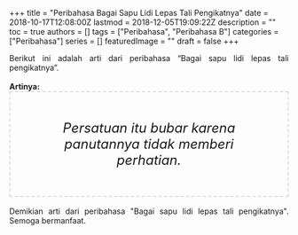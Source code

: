 +++
title = "Peribahasa Bagai Sapu Lidi Lepas Tali Pengikatnya"
date = 2018-10-17T12:08:00Z
lastmod = 2018-12-05T19:09:22Z
description = ""
toc = true
authors = []
tags = ["Peribahasa", "Peribahasa B"]
categories = ["Peribahasa"]
series = []
featuredImage = ""
draft = false
+++

<div dir="ltr" style="text-align: left;" trbidi="on"><div style="text-align: justify;">Berikut ini adalah arti dari peribahasa “Bagai sapu lidi lepas tali pengikatnya”.</div><br /><div style="text-align: justify;"><b>Artinya:</b></div><div style="border: 2px dashed #ddd; font-size: 24px; height: auto; margin: 0 auto; padding: 50px; text-align: center; width: auto;"><i>Persatuan itu bubar karena panutannya tidak memberi perhatian.</i></div><div style="text-align: justify;"><br /></div><div style="text-align: justify;">Demikian arti dari peribahasa "Bagai sapu lidi lepas tali pengikatnya". Semoga bermanfaat.</div></div>
